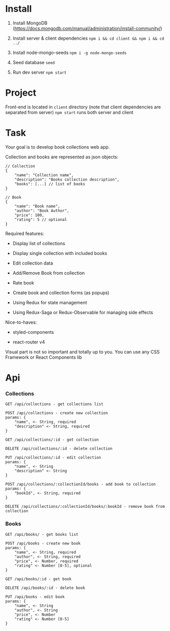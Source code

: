 # Install

1) Install MongoDB (https://docs.mongodb.com/manual/administration/install-community/)

2) Install server & client dependencies ```npm i && cd client && npm i && cd ../```

3) Install node-mongo-seeds ```npm i -g node-mongo-seeds```

4) Seed database ```seed```

5) Run dev server ```npm start```


# Project

Front-end is located in ```client``` directory (note that client dependencies are separated from server)
```npm start``` runs both server and client

# Task

Your goal is to develop book collections web app.

Collection and books are represented as json objects:

```
// Collection
{
    "name": "Collection name",
    "description": "Books collection description",
    "books": [...] // list of books
}

// Book
{
    "name": "Book name",
    "author": "Book Author",
    "price": 100,
    "rating": 5 // optional
}
```

Required features:

* Display list of collections

* Display single collection with included books

* Edit collection data

* Add/Remove Book from collection

* Rate book

* Create book and collection forms (as popups)

* Using Redux for state management

* Using Redux-Saga or Redux-Observable for managing side effects


Nice-to-haves:

* styled-components

* react-router v4


Visual part is not so important and totally up to you.
You can use any CSS Framework or React Components lib

# Api

### Collections
```
GET /api/collections - get collections list
```
```
POST /api/collections - create new collection
params: {
    "name", <- String, required
    "description" <- String, required
}
```
```
GET /api/collections/:id - get collection
```
```
DELETE /api/collections/:id - delete collection
```
```
PUT /api/collections/:id - edit collection
params: {
    "name", <- String
    "description" <- String
}
```
```
POST /api/collections/:collectionId/books - add book to collection
params: {
    "bookId", <- String, required
}
```
```
DELETE /api/collections/:collectionId/books/:bookId - remove book from collection
```

### Books

```
GET /api/books/ - get books list
```
```
POST /api/books - create new book
params: {
    "name", <- String, required
    "author", <- String, required
    "price", <- Number, required
    "rating" <- Number [0-5], optional
}
```
```
GET /api/books/:id - get book
```
```
DELETE /api/books/:id - delete book
```
```
PUT /api/books - edit book
params: {
    "name", <- String
    "author", <- String
    "price", <- Number
    "rating" <- Number [0-5]
}
```